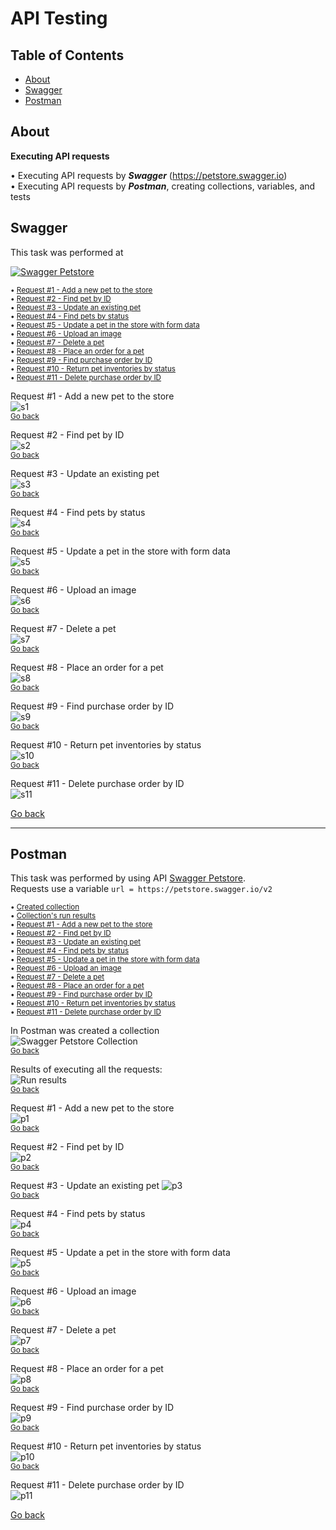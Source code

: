 # API Testing <a name="start"></a>

## Table of Contents

- [About](#about)
- [Swagger](#swagger)
- [Postman](#postman)


## About <a name = "about"></a>

**Executing API requests**  

• Executing API requests by ***Swagger*** (<https://petstore.swagger.io>)  
• Executing API requests by ***Postman***, creating collections, variables, and tests


## Swagger <a name = "swagger"></a>

This task was performed at   

[![Swagger Petstore](./Swagger/Swagger_petstore_header.png)](https://petstore.swagger.io)

<small>

• [Request #1 - Add a new pet to the store](#s1)  
• [Request #2 - Find pet by ID](#s2)  
• [Request #3 - Update an existing pet](#s3)  
• [Request #4 - Find pets by status](#s4)  
• [Request #5 - Update a pet in the store with form data](#s5)  
• [Request #6 - Upload an image](#s6)  
• [Request #7 - Delete a pet](#s7)  
• [Request #8 - Place an order for a pet](#s8)  
• [Request #9 - Find purchase order by ID](#s9)  
• [Request #10 - Return pet inventories by status](#s10)  
• [Request #11 - Delete purchase order by ID](#s11)  

</small>

<a name="s1"></a> Request #1 - Add a new pet to the store  
![s1](./Swagger/01_Swagger_Add_a_new_pet_to_the_store.png)  
<small>[Go back](#swagger)</small>

<a name="s2"></a> Request #2 - Find pet by ID  
![s2](./Swagger/02_Swagger_Find_pet_by_ID.png)  
<small>[Go back](#swagger)</small>

<a name="s3"></a> Request #3 - Update an existing pet  
![s3](./Swagger/03_Swagger_Update_an_existing_pet.png)  
<small>[Go back](#swagger)</small>

<a name="s4"></a> Request #4 - Find pets by status  
![s4](./Swagger/04_Swagger_Find_pets_by_status.png)  
<small>[Go back](#swagger)</small>

<a name="s5"></a> Request #5 - Update a pet in the store with form data  
![s5](./Swagger/05_Swagger_Update_a_pet_in_the_store_with_form_data.png)  
<small>[Go back](#swagger)</small>

<a name="s6"></a> Request #6 - Upload an image  
![s6](./Swagger/06_Swagger_Upload_an_image.png)  
<small>[Go back](#swagger)</small>

<a name="s7"></a> Request #7 - Delete a pet  
![s7](./Swagger/07_Swagger_Delete_a_pet.png)  
<small>[Go back](#swagger)</small>

<a name="s8"></a> Request #8 - Place an order for a pet  
![s8](./Swagger/08_Swagger_Place_an_order_for_a_pet.png)  
<small>[Go back](#swagger)</small>

<a name="s9"></a> Request #9 - Find purchase order by ID  
![s9](./Swagger/09_Swagger_Find_purchase_order_by_ID.png)  
<small>[Go back](#swagger)</small>

<a name="s10"></a> Request #10 - Return pet inventories by status  
![s10](./Swagger/10_Swagger_Return_pet_inventories_by_status.png)  
<small>[Go back](#swagger)</small>

<a name="s11"></a> Request #11 - Delete purchase order by ID  
![s11](./Swagger/11_Swagger_Delete_purchase_order_by_ID.png)  

[Go back](#start)

---

## Postman <a name = "postman"></a>

This task was performed by using API [Swagger Petstore](https://petstore.swagger.io).  
Requests use a variable `url = https://petstore.swagger.io/v2`  

<small>

• [Created collection](#p_collection_)  
• [Collection's run results](#p_results)  
• [Request #1 - Add a new pet to the store](#p1)  
• [Request #2 - Find pet by ID](#p2)  
• [Request #3 - Update an existing pet](#p3)  
• [Request #4 - Find pets by status](#p4)  
• [Request #5 - Update a pet in the store with form data](#p5)  
• [Request #6 - Upload an image](#p6)  
• [Request #7 - Delete a pet](#p7)  
• [Request #8 - Place an order for a pet](#p8)  
• [Request #9 - Find purchase order by ID](#p9)  
• [Request #10 - Return pet inventories by status](#p10)  
• [Request #11 - Delete purchase order by ID](#p11)  

</small>

<a name="p_collection_"></a> In Postman was created a collection  
![Swagger Petstore Collection](./Postman/Swagger_Petstore_collection.png)  
<small>[Go back](#postman)</small>

<a name="p_results"></a> Results of executing all the requests:  
![Run results](./Postman/Swagger_petstore_run_results.png)  
<small>[Go back](#postman)</small>

<a name="p1"></a> Request #1 - Add a new pet to the store  
![p1](./Postman/01_Postman_Add_a_new_pet_to_the_store.png)  
<small>[Go back](#postman)</small>

<a name="p2"></a> Request #2 - Find pet by ID  
![p2](./Postman/02_Postman_Find_pet_by_ID.png)  
<small>[Go back](#postman)</small>

<a name="p3"></a> Request #3 - Update an existing pet
![p3](./Postman/03_Postman_Update_an_existing_pet.png)  
<small>[Go back](#postman)</small>

<a name="p4"></a> Request #4 - Find pets by status  
![p4](./Postman/04_Postman_Find_pets_by_status.png)  
<small>[Go back](#postman)</small>

<a name="p5"></a> Request #5 - Update a pet in the store with form data  
![p5](./Postman/05_Postman_Update_a_pet_in_the_store_with_form_data.png)  
<small>[Go back](#postman)</small>

<a name="p6"></a> Request #6 - Upload an image  
![p6](./Postman/06_Postman_Upload_an_image.png)  
<small>[Go back](#postman)</small>

<a name="p7"></a> Request #7 - Delete a pet  
![p7](./Postman/07_Postman_Delete_a_pet.png)  
<small>[Go back](#postman)</small>

<a name="p8"></a> Request #8 - Place an order for a pet  
![p8](./Postman/08_Postman_Place_an_order_for_a_pet.png)  
<small>[Go back](#postman)</small>

<a name="p9"></a> Request #9 - Find purchase order by ID  
![p9](./Postman/09_Postman_Find_purchase_order_by_ID.png)  
<small>[Go back](#postman)</small>

<a name="p10"></a> Request #10 - Return pet inventories by status  
![p10](./Postman/10_Postman_Return_pet_inventories_by_status.png)  
<small>[Go back](#postman)</small>

<a name="p11"></a> Request #11 - Delete purchase order by ID  
![p11](./Postman/11_Postman_Delete_purchase_order_by_ID.png)  

[Go back](#start)

